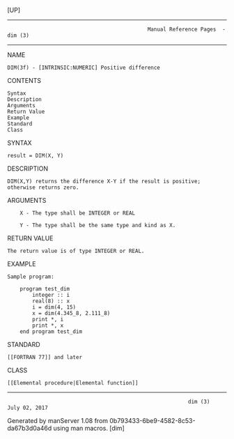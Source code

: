 [UP]

-----------------------------------------------------------------------------------------------------------------------------------
                                                 Manual Reference Pages  - dim (3)
-----------------------------------------------------------------------------------------------------------------------------------
                                                                 
NAME

    DIM(3f) - [INTRINSIC:NUMERIC] Positive difference

CONTENTS

    Syntax
    Description
    Arguments
    Return Value
    Example
    Standard
    Class

SYNTAX

    result = DIM(X, Y)

DESCRIPTION

    DIM(X,Y) returns the difference X-Y if the result is positive; otherwise returns zero.

ARGUMENTS

        X - The type shall be INTEGER or REAL

        Y - The type shall be the same type and kind as X.

RETURN VALUE

    The return value is of type INTEGER or REAL.

EXAMPLE

    Sample program:

        program test_dim
            integer :: i
            real(8) :: x
            i = dim(4, 15)
            x = dim(4.345_8, 2.111_8)
            print *, i
            print *, x
        end program test_dim



STANDARD

    [[FORTRAN 77]] and later

CLASS

    [[Elemental procedure|Elemental function]]

-----------------------------------------------------------------------------------------------------------------------------------

                                                              dim (3)                                                 July 02, 2017

Generated by manServer 1.08 from 0b793433-6be9-4582-8c53-da67b3d0a46d using man macros.
                                                               [dim]
